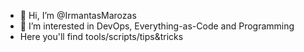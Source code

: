 - 👋 Hi, I’m @IrmantasMarozas
- 👀 I’m interested in DevOps, Everything-as-Code and Programming
- Here you'll find tools/scripts/tips&tricks

<!---
IrmantasMarozas/IrmantasMarozas is a ✨ special ✨ repository because its `README.md` (this file) appears on your GitHub profile.
You can click the Preview link to take a look at your changes.
--->
